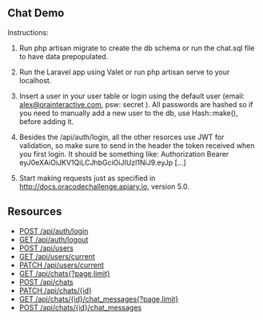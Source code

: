 ## Chat Demo

  Instructions:  

  1.  Run php artisan migrate to create the db schema or run the chat.sql file to have data prepopulated.  

  2.  Run the Laravel app using Valet or run php artisan serve to your localhost.  

  3.  Insert a user in your user table or login using the default user (email: alex@orainteractive.com, psw: secret ).
  All passwords are hashed so if you need to manually add a new user to the db, use Hash::make(), before adding it.  

  4. Besides the /api/auth/login, all the other resorces use JWT for validation, so make sure to send in the header the token received when you first login. It should be something like: Authorization Bearer eyJ0eXAiOiJKV1QiLCJhbGciOiJIUzI1NiJ9.eyJp [...]  

  5.  Start making requests just as specified in http://docs.oracodechallenge.apiary.io, version 5.0.


## Resources

  - [POST /api/auth/login](http://chat.dev/api/auth/login)   
  - [GET /api/auth/logout](http://chat.dev/api/auth/logout) 
  - [POST /api/users](http://chat.dev/api/users) 
  - [GET /api/users/current](http://chat.dev/api/users/current) 
  - [PATCH /api/users/current](http://chat.dev/api/users/current) 
  - [GET /api/chats{?page,limit}](http://chat.dev/api/chats?page=1&limit=5) 
  - [POST /api/chats](http://chat.dev/api/chats) 
  - [PATCH /api/chats/{id}](http://chat.dev/api/chats/1) 
  - [GET /api/chats/{id}/chat_messages{?page,limit}](http://chat.dev/api/chats/1/chat_messages?page=1&limit=5) 
  - [POST /api/chats/{id}/chat_messages](http://chat.dev/api/chats/1/chat_messages) 
